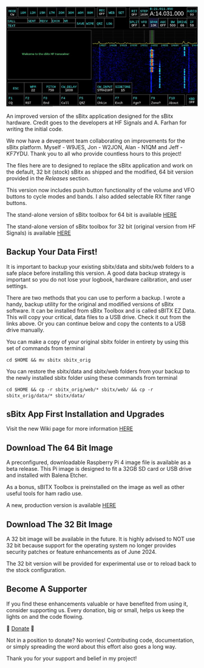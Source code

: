 ![sBitx image](sbitx.JPG)

An improved version of the sBitx application designed for the sBitx hardware. Credit goes to the developers at HF Signals and A. Farhan for writing the initial code. 

We now have a devepment team collaborating on improvements for the sBitx platform. Myself - W9JES, Jon - W2JON, Alan - N1QM and Jeff - KF7YDU. Thank you to all who provide countless hours to this project!

The files here are to designed to replace the sBitx application and work on the default, 32 bit (stock) sBitx as shipped and the modified, 64 bit version provided in the *Releases* section.

This version now includes push button functionality of the volume and VFO buttons to cycle modes and bands. I also added selectable RX filter range buttons.

The stand-alone version of sBitx toolbox for 64 bit is available [HERE](https://github.com/drexjj/sBITX-toolbox64)

The stand-alone version of sBitx toolbox for 32 bit (original version from HF Signals) is available [HERE](https://github.com/drexjj/sBITX-toolbox)


****Backup Your Data First!****
-----
It is important to backup your existing sbitx/data and sbitx/web folders to a safe place before installing this version. A good data backup strategy is important so you do not lose your logbook, hardware calibration, and user settings.

There are two methods that you can use to perform a backup. I wrote a handy, backup utility for the original and modified versions of sBitx software. It can be installed from sBitx Toolbox and is called sBITX EZ Data. This will copy your critical, data files to a USB drive. Check it out from the links above. Or you can continue below and copy the contents to a USB drive manually.

You can make a copy of your original sbitx folder in entirety by using this set of commands from terminal
```console
cd $HOME && mv sbitx sbitx_orig
```
You can restore the sbitx/data and sbitx/web folders from your backup to the newly installed sbitx folder using these commands from terminal
```console
cd $HOME && cp -r sbitx_orig/web/* sbitx/web/ && cp -r sbitx_orig/data/* sbitx/data/
```

sBitx App First Installation and Upgrades
-----

Visit the new Wiki page for more information [HERE](https://github.com/drexjj/sbitx/wiki/How-to-install-or-upgrade-your-sBitx-application)  


****Download The 64 Bit Image****
-----
A preconfigured, downloadable Raspberry Pi 4 image file is available as a beta release. This Pi image is designed to fit a 32GB SD card or USB drive and installed with Balena Etcher.

As a bonus, sBITX Toolbox is preinstalled on the image as well as other useful tools for ham radio use.

A new, production version is available [HERE](https://github.com/drexjj/sbitx/releases)


****Download The 32 Bit Image****
-----
A 32 bit image will be available in the future. It is highly advised to NOT use 32 bit because support for the operating system no longer provides security patches or feature enhancements as of June 2024.

The 32 bit version will be provided for experimental use or to reload back to the stock configuration.


Become A Supporter
-----
If you find these enhancements valuable or have benefited from using it, consider supporting us. Every donation, big or small, helps us keep the lights on and the code flowing.

🌟 [Donate](https://www.paypal.com/donate/?hosted_button_id=SWPB76LVNUHEY) 🌟


Not in a position to donate? No worries! Contributing code, documentation, or simply spreading the word about this effort also goes a long way.

Thank you for your support and belief in my project!

